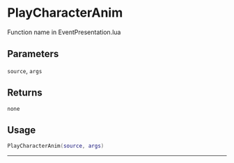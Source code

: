 # PlayCharacterAnim
Function name in EventPresentation.lua
## Parameters
`source`, `args`
## Returns
`none`
## Usage
```lua
PlayCharacterAnim(source, args)
```
---
